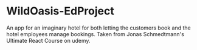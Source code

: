 # WildOasis-EdProject
An app for an imaginary hotel for both letting the customers book and the hotel employees manage bookings. Taken from Jonas Schmedtmann's Ultimate React Course on udemy. 

